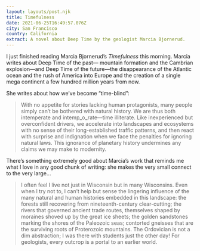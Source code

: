 ```yaml
---
layout: layouts/post.njk
title: Timefulness
date: 2021-06-25T16:49:57.076Z
city: San Francisco
country: California
extract: A novel about Deep Time by the geologist Marcia Bjornerud.
---
```


I just finished reading Marcia Bjornerud’s _Timefulness_ this morning. Marcia writes about Deep Time of the past— mountain formation and the Cambrian explosion—and Deep Time of the future—the disappearance of the Atlantic ocean and the rush of America into Europe and the creation of a single mega continent a few hundred million years from now.

She writes about how we’ve become “time-blind”:

> With no appetite for stories lacking human protagonists, many people simply can’t be bothered with natural history. We are thus both intemperate and intemp_o_rate—time illiterate. Like inexperienced but overconfident drivers, we accelerate into landscapes and ecosystems with no sense of their long-established traffic patterns, and then react with surprise and indignation when we face the penalties for ignoring natural laws. This ignorance of planetary history undermines any claims we may make to modernity.

There’s something extremely good about Marcia’s work that reminds me what I love in any good chunk of writing: she makes the very small connect to the very large...

> I often feel I live not just in Wisconsin but in many Wisconsins. Even when I try not to, I can’t help but sense the lingering influence of the many natural and human histories embedded in this landscape: the forests still recovering from nineteenth-century clear-cutting; the rivers that governed ancient trade routes, themselves shaped by moraines shoved up by the great ice sheets; the golden sandstones marking the shores of the Paleozoic seas; contorted gneisses that are the surviving roots of Proterozoic mountains. The Ordovician is not a dim abstraction; I was there with students just the other day! For geologists, every outcrop is a portal to an earlier world.
